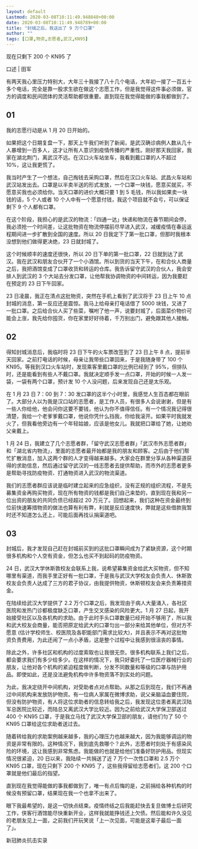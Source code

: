```yaml
---
layout: default
Lastmod: 2020-03-08T10:11:49.948848+00:00
date: 2020-03-08T10:11:49.948789+00:00
title: "封城之后，我送出了 9 万个口罩"
author: ""
tags: [口罩,物资,志愿者,武汉,KN95]
---
```


现在只剩下 200 个 KN95 了

口述 | 田军

有两天我心里压力特别大，大年三十我接了八十几个电话，大年初一接了一百五十多个电话，完全是靠一股求生欲在做这个志愿工作，但是我觉得这件事必须做，官方的调度和民间团体的灵活帮助都很重要。直到现在我觉得能做的事我都做到了。

01
--

我的志愿行动是从 1 月 20 日开始的。

如果把这个日期复盘一下，那天上午我们听到了新闻，是武汉确诊病例人数从几十人暴增到一百多人，这才让所有人意识到疫情传播的严重性。刚好那天我回家，我家在湖北荆门，离武汉不远。在汉口火车站坐车，我看到戴口罩的人不超过 10%，这让我更慌了。

我当时产生了一个想法，自己掏钱去采购口罩，然后在汉口火车站、武昌火车站和武汉站发出去。口罩是以半卖半送的形式发放，一个口罩一块钱，愿意买就买，不愿意买我也必须给你。当天口罩的进价大概只要 1 到 5 毛钱，所以我如果卖一块钱的话，5 个人或者 10 个人中有一个愿意付钱，我这个项目就不会亏，可以保证剩下 9 个人都有口罩。

在这个阶段，我担心的是武汉的物流：「四通一达」快递和物流在春节期间会停，我必须抢一个时间差，让这批物资在物流停摆前尽早进入武汉，减缓疫情在春运返程期间进一步扩散到全国的速度。所以 20 日我定下了第一批口罩，但那时我根本没想到他们做得更决绝，23 日就封城了。

这个时候顺丰的速度还很快，所以 20 日下单的第一批口罩，22 日就到达了武汉。我在武汉和朋友合伙开了一个小酒馆。所以到货的当天下午，在和合伙人商量之后，我把酒馆变成了口罩收货和转运的仓库。我告诉留守武汉的合伙人，我会安排人到武汉的 3 个大站去分发口罩，让他帮我协调物资的中间转运，因为我要赶在预定的 23 日下午回家。

23 日凌晨，我正在清点这批物资，突然在手机上看到了武汉将于 23 日上午 10 点封城的消息，第一反应还是震惊。我马上给母亲打电话借了 5000 块钱，又进了一批口罩。之后给合伙人买了些菜，嘱咐了他一声，说要封城了，后面菜价物价可能会上涨，我先给你囤货，你在家里好好待着，千万别出门，避免跟其他人接触。

02
--

得知封城消息后，我临时将 23 日下午的火车票改签到了 23 日上午 8 点，提前半天回家。之前打电话的时候，母亲让我带些口罩回来，于是我随身带了 100 个 KN95。等我到汉口火车站时，发现乘客里戴口罩的比例已经到了 95%，但排队时，还是能看到有些人不戴口罩。我就决定顺手发一点口罩，开始的时候一人发一袋，一袋有两个口罩，预计发 10 个人没问题，后来发现自己还是太乐观。

在 1 月 23 日 7：00 到 7：30 发口罩的这半个小时里，我感觉人生百态都在眼前了。大部分人以为我是汉口站的志愿者，是工作人员，有很多人会说谢谢，但是有一些人你给他，他会问你这要不要钱，他认为你不值得信任。有一个情况我记得很清楚，我给一个老爹爹戴口罩，他说你凭什么挡我，你给我滚开。如果平时我就发火了，但我看他旁边有一个年轻姑娘，应该是他女儿。我就把口罩给了她，让她劝父亲戴上。

1 月 24 日，我建立了几个志愿者群，「留守武汉志愿者群」「武汉市外志愿者群」和「湖北省内物流」，里面的志愿者最开始都是我的朋友和顾客。之后由于他们帮忙扩散消息，加入这两个群的人才变得越来越多。大家会在群里分享从各种渠道获得的求助信息，然后通过留守武汉的一线志愿者去提供帮助，而市外的志愿者更多是帮助寻找防疫物资、打通物资进入武汉的物流渠道。

我们的志愿者群应该说是临时建立起来的应急组织，没有正规的组织流程，不是先募集资金再购买物资，现在所有物资的钱都是我们自己来垫的，直到现在我和另一位出资的朋友的共同负债已经超过 20 万元了。回想起来，我们这种在资金最终到位前快速筹措物资的做法也算有利有弊，利就是反应速度快，弊就是这些借款我暂时还不知道怎么还上，可能后面再找认捐渠道吧。

03
--

封城后，我才发现自己赶在封城前买到的这批口罩瞬间成为了紧缺资源，这个时期很多机构和个人空有资金，但怎么也买不到起码的防疫物资。

24 日，武汉大学休斯敦校友会联系上我，说希望募集资金给武大买物资，但不知哪里有渠道，而我手里正好有一批口罩，于是我与武汉大学校友会负责人、休斯敦校友会负责人达成了三方的君子协议，由我提供物资，休斯顿校友会来负责筹措资金。

在陆续给武汉大学提供了 2.2 万个口罩之后，我发现由于病人大量涌入，各社区医院和发热门诊都极度缺乏口罩，产生交叉感染的风险更大。1 月 27 日起，我开始接受社区以及各机构的求助。由于此时手头口罩数量已经开始不够用了，所以我和武大校友会商量，能否把原定给武大的口罩匀出一部分来给其他单位，但对方不愿意 (估计学校师生、校医院及各职能部门需求比较大)，并且表示不再对这批物资负责费用，为此还闹了一点小矛盾，这是整个过程中让我感到很沮丧的事情。

除此之外，许多社区和机构的过度索取也让我很无奈。很多机构联系上我们之后，都会要求我们有多少给多少。在这样的情况下，我只好委托了一位医疗器械行业的朋友，让他对各个机构的紧迫程度做判断，分发不同数量和等级的口罩与防护用品。即使如此，还是没法避免机构中许多物资落不到实处的问题。

为此，我决定绕开中间机构，对受助者点对点帮助。从那之后到现在，我们不再通过中间机构来发放防护物资。有一位病人家属在微博求助，说父亲脑溢血要住院，但没有防护物资，有人将这位求助者的信息转给我之后，我发现这位患者离武汉陆军总医院比较近，而陆总又离武汉大学比较近。因为之前给武汉大学保卫部送过 400 个 KN95 口罩，于是我立马找了武汉大学保卫部的朋友，请他们匀了 50 个 KN95 口罩给这位求助者送过去。

随着转给我的求助案例越来越多，我的心理压力也越来越大，因为我能够调运的物资是非常有限的。这种情况下，我到底先救哪个？此外，志愿者时刻处于有感染风险的环境，这让我感到非常焦虑。我能做的也就是给他们准备好防护用品。但现实情况很紧迫，20 日以来，我陆续一共捐送了近 7 万个一次性口罩和 2.5 万个 KN95 口罩，现在只剩下 200 个 KN95 了，这些我得留给志愿者们，这 200 个口罩就是他们最后的指望。

直到现在我觉得能做的事我都做到了，唯一有点后悔的是，之前捐给各种机构的时候没有预留口罩，结果现在我一个也拿不出来了。

眼下我最希望的，是这一切快点结束。疫情终结之后我能赶快去复旦做博士后研究工作，侠客行酒馆能尽快重新开业，这样我就能挣钱还上欠债。然后能和许久没见的老朋友见上一面，之前我们开玩笑说「上一次见面，可能是这辈子最后一面了」。

新冠肺炎抗击实录


